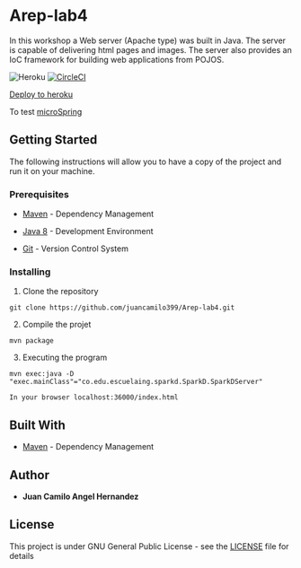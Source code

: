 # Arep-lab4

In this workshop a Web server (Apache type) was built in Java. The server is capable of delivering html pages and images. The server also provides an IoC framework for building web applications from POJOS.


![Heroku](https://pyheroku-badge.herokuapp.com/?app=warm-sands-05374&style=flat)
[![CircleCI](https://circleci.com/gh/juancamilo399/Arep-lab4.svg?style=svg)](https://app.circleci.com/pipelines/github/juancamilo399/Arep-lab4)

[Deploy to heroku](https://warm-sands-05374.herokuapp.com/index.html)

To test [microSpring](https://warm-sands-05374.herokuapp.com/Apps/hola)

## Getting Started

The following instructions will allow you to have a copy of the project and run it on your machine.

### Prerequisites

* [Maven](https://maven.apache.org/) - Dependency Management

* [Java 8](https://www.oracle.com/co/java/technologies/javase/javase-jdk8-downloads.html) -  Development Environment 

* [Git](https://git-scm.com/) - Version Control System

### Installing

1. Clone the repository

```
git clone https://github.com/juancamilo399/Arep-lab4.git
```

2. Compile the projet

```
mvn package
```

3. Executing the program

```
mvn exec:java -D "exec.mainClass"="co.edu.escuelaing.sparkd.SparkD.SparkDServer"

In your browser localhost:36000/index.html
```
## Built With

* [Maven](https://maven.apache.org/) - Dependency Management


## Author

* **Juan Camilo Angel Hernandez** 


## License

This project is under GNU General Public License - see the [LICENSE](LICENSE) file for details
